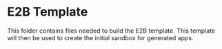 # E2B Template

This folder contains files needed to build the E2B template. This template will then be used to create the initial sandbox for generated apps.
